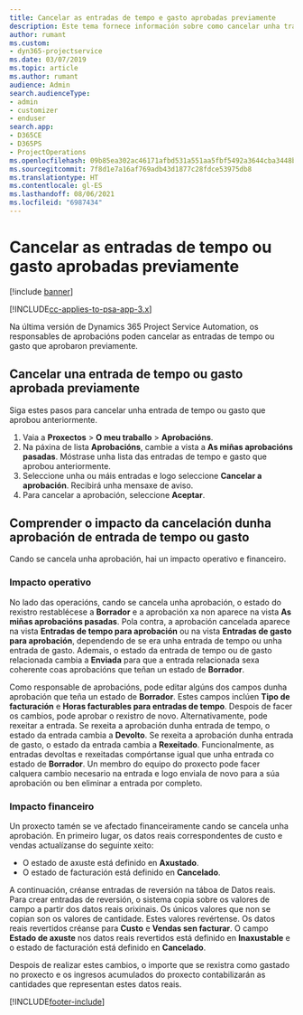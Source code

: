 ```yaml
---
title: Cancelar as entradas de tempo e gasto aprobadas previamente
description: Este tema fornece información sobre como cancelar unha transacción de tempo e gasto de proxecto aprobada.
author: rumant
ms.custom:
- dyn365-projectservice
ms.date: 03/07/2019
ms.topic: article
ms.author: rumant
audience: Admin
search.audienceType:
- admin
- customizer
- enduser
search.app:
- D365CE
- D365PS
- ProjectOperations
ms.openlocfilehash: 09b85ea302ac46171afbd531a551aa5fbf5492a3644cba3448be03009840228c
ms.sourcegitcommit: 7f8d1e7a16af769adb43d1877c28fdce53975db8
ms.translationtype: HT
ms.contentlocale: gl-ES
ms.lasthandoff: 08/06/2021
ms.locfileid: "6987434"
---
```

# <a name="cancel-previously-approved-time-or-expense-entries"></a>Cancelar as entradas de tempo ou gasto aprobadas previamente

[!include [banner](../includes/psa-now-project-operations.md)]

[!INCLUDE[cc-applies-to-psa-app-3.x](../includes/cc-applies-to-psa-app-3x.md)]

Na última versión de Dynamics 365 Project Service Automation, os responsables de aprobacións poden cancelar as entradas de tempo ou gasto que aprobaron previamente.

## <a name="cancel-a-previously-approved-time-or-expense-entry"></a>Cancelar una entrada de tempo ou gasto aprobada previamente

Siga estes pasos para cancelar unha entrada de tempo ou gasto que aprobou anteriormente.

1. Vaia a **Proxectos** \> **O meu traballo** \> **Aprobacións**.
2. Na páxina de lista **Aprobacións**, cambie a vista a **As miñas aprobacións pasadas**. Móstrase unha lista das entradas de tempo e gasto que aprobou anteriormente.
3. Seleccione unha ou máis entradas e logo seleccione **Cancelar a aprobación**. Recibirá unha mensaxe de aviso.
4. Para cancelar a aprobación, seleccione **Aceptar**.

## <a name="understand-the-impact-of-canceling-a-time-or-expense-entry-approval"></a>Comprender o impacto da cancelación dunha aprobación de entrada de tempo ou gasto

Cando se cancela unha aprobación, hai un impacto operativo e financeiro.

### <a name="operational-impact"></a>Impacto operativo

No lado das operacións, cando se cancela unha aprobación, o estado do rexistro restablécese a **Borrador** e a aprobación xa non aparece na vista **As miñas aprobacións pasadas**. Pola contra, a aprobación cancelada aparece na vista **Entradas de tempo para aprobación** ou na vista **Entradas de gasto para aprobación**, dependendo de se era unha entrada de tempo ou unha entrada de gasto. Ademais, o estado da entrada de tempo ou de gasto relacionada cambia a **Enviada** para que a entrada relacionada sexa coherente coas aprobacións que teñan un estado de **Borrador**.

Como responsable de aprobacións, pode editar algúns dos campos dunha aprobación que teña un estado de **Borrador**. Estes campos inclúen **Tipo de facturación** e **Horas facturables para entradas de tempo**. Despois de facer os cambios, pode aprobar o rexistro de novo. Alternativamente, pode rexeitar a entrada. Se rexeita a aprobación dunha entrada de tempo, o estado da entrada cambia a **Devolto**. Se rexeita a aprobación dunha entrada de gasto, o estado da entrada cambia a **Rexeitado**. Funcionalmente, as entradas devoltas e rexeitadas compórtanse igual que unha entrada co estado de **Borrador**. Un membro do equipo do proxecto pode facer calquera cambio necesario na entrada e logo enviala de novo para a súa aprobación ou ben eliminar a entrada por completo.

### <a name="financial-impact"></a>Impacto financeiro

Un proxecto tamén se ve afectado financeiramente cando se cancela unha aprobación. En primeiro lugar, os datos reais correspondentes de custo e vendas actualízanse do seguinte xeito:

- O estado de axuste está definido en **Axustado**.
- O estado de facturación está definido en **Cancelado**.

A continuación, créanse entradas de reversión na táboa de Datos reais. Para crear entradas de reversión, o sistema copia sobre os valores de campo a partir dos datos reais orixinais. Os únicos valores que non se copian son os valores de cantidade. Estes valores revértense. Os datos reais revertidos créanse para **Custo** e **Vendas sen facturar**. O campo **Estado de axuste** nos datos reais revertidos está definido en **Inaxustable** e o estado de facturación está definido en **Cancelado**.

Despois de realizar estes cambios, o importe que se rexistra como gastado no proxecto e os ingresos acumulados do proxecto contabilizarán as cantidades que representan estes datos reais.


[!INCLUDE[footer-include](../includes/footer-banner.md)]